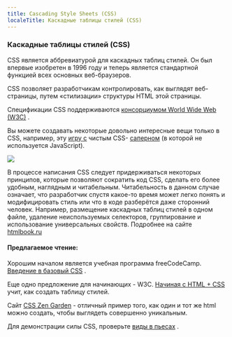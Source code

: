 ```yaml
---
title: Cascading Style Sheets (CSS)
localeTitle: Каскадные таблицы стилей (CSS)
---
```

### Каскадные таблицы стилей (CSS)

CSS является аббревиатурой для каскадных таблиц стилей. Он был впервые изобретен в 1996 году и теперь является стандартной функцией всех основных веб-браузеров.

CSS позволяет разработчикам контролировать, как выглядят веб-страницы, путем «стилизации» структуры HTML этой страницы.

Спецификации CSS поддерживаются [консорциумом World Wide Web (W3C)](https://www.w3.org/) .

Вы можете создавать некоторые довольно интересные вещи только в CSS, например, эту [игру с](https://codepen.io/bali_balo/pen/BLJONk) чистым CSS- [саперном](https://codepen.io/bali_balo/pen/BLJONk) (в которой не используется JavaScript).

![](https://cdn-images-1.medium.com/max/800/1*GFcKk9KxqHAnWa1ECcKDOQ.png)

В процессе написания CSS следует придерживаться некоторых принципов, которые позволяют сократить код CSS, сделать его более удобным, наглядным и читабельным. Читабельность в данном случае означает, что разработчик спустя какое-то время может легко понять и модифицировать стиль или что в коде разберётся даже сторонний человек. Например, размещение каскадных таблиц стилей в одном файле, удаление неиспользуемых селекторов, группирование и использование универсальных свойств. Подробнее на сайте [htmlbook.ru](http://htmlbook.ru/samcss/napisanie-effektivnogo-koda)

#### Предлагаемое чтение:

Хорошим началом является учебная программа freeCodeCamp. [Введение в базовый CSS](https://learn.freecodecamp.org/responsive-web-design/basic-css) .

Еще одно предложение для начинающих - W3C. [Начиная с HTML + CSS](https://www.w3.org/Style/Examples/011/firstcss) учит, как создать таблицу стилей.

Сайт [CSS Zen Garden](http://www.csszengarden.com/) - отличный пример того, как один и тот же html можно создать, чтобы выглядеть совершенно уникальным.

Для демонстрации силы CSS, проверьте [виды в пьесах](http://species-in-pieces.com/#) .
